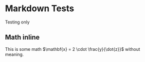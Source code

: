 # Markdown Tests

Testing only

## Math inline

This is some math $\mathbf{x} = 2 \cdot \frac{y}{\dot{z}}$ without meaning.
